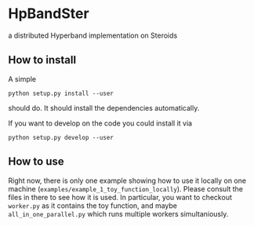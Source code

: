 # HpBandSter
a distributed Hyperband implementation on Steroids


## How to install

A simple
```
python setup.py install --user
```
should do. It should install the dependencies automatically.


If you want to develop on the code you could install it via

```
python setup.py develop --user
```


## How to use

Right now, there is only one example showing how to use it locally on one machine (`examples/example_1_toy_function_locally`).
Please consult the files in there to see how it is used. In particular, you want to checkout `worker.py` as it contains the toy function,
and maybe `all_in_one_parallel.py` which runs multiple workers simultaniously.